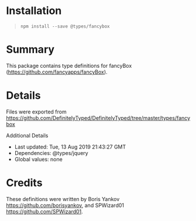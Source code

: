 # Installation
> `npm install --save @types/fancybox`

# Summary
This package contains type definitions for fancyBox (https://github.com/fancyapps/fancyBox).

# Details
Files were exported from https://github.com/DefinitelyTyped/DefinitelyTyped/tree/master/types/fancybox

Additional Details
 * Last updated: Tue, 13 Aug 2019 21:43:27 GMT
 * Dependencies: @types/jquery
 * Global values: none

# Credits
These definitions were written by Boris Yankov <https://github.com/borisyankov>, and SPWizard01 <https://github.com/SPWizard01>.
